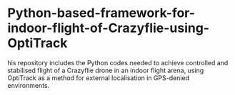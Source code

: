 # Python-based-framework-for-indoor-flight-of-Crazyflie-using-OptiTrack
his repository includes the Python codes needed to achieve controlled and stabilised flight of a Crazyflie drone in an indoor flight arena, using OptiTrack as a method for external localisation in GPS-denied environments.
